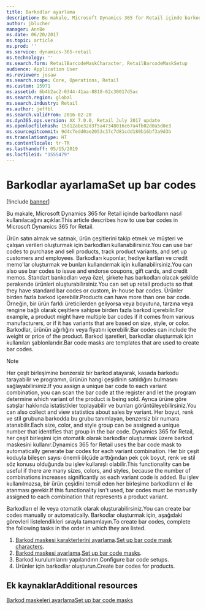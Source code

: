 ```yaml
---
title: Barkodlar ayarlama
description: Bu makale, Microsoft Dynamics 365 for Retail içinde barkodların nasıl kullanılacağını açıklar.
author: jblucher
manager: AnnBe
ms.date: 06/20/2017
ms.topic: article
ms.prod: ''
ms.service: dynamics-365-retail
ms.technology: ''
ms.search.form: RetailBarcodeMaskCharacter, RetailBarcodeMaskSetup
audience: Application User
ms.reviewer: josaw
ms.search.scope: Core, Operations, Retail
ms.custom: 15971
ms.assetid: 6b4b2ac2-0344-41aa-8818-62c30017d5ac
ms.search.region: global
ms.search.industry: Retail
ms.author: jeffbl
ms.search.validFrom: 2016-02-28
ms.dyn365.ops.version: AX 7.0.0, Retail July 2017 update
ms.openlocfilehash: 15d12abe32d3f5a47348016c67a4fb02d0a5d8e3
ms.sourcegitcommit: 9d4c7edd0ae2053c37c7d81cdd180b16bf3a9d3b
ms.translationtype: HT
ms.contentlocale: tr-TR
ms.lasthandoff: 05/15/2019
ms.locfileid: "1555479"
---
```

# <a name="set-up-bar-codes"></a><span data-ttu-id="0a2a2-103">Barkodlar ayarlama</span><span class="sxs-lookup"><span data-stu-id="0a2a2-103">Set up bar codes</span></span>

[!include [banner](includes/banner.md)]

<span data-ttu-id="0a2a2-104">Bu makale, Microsoft Dynamics 365 for Retail içinde barkodların nasıl kullanılacağını açıklar.</span><span class="sxs-lookup"><span data-stu-id="0a2a2-104">This article describes how to use bar codes in Microsoft Dynamics 365 for Retail.</span></span>

<span data-ttu-id="0a2a2-105">Ürün satın almak ve satmak, ürün çeşitlerini takip etmek ve müşteri ve çalışan verileri oluşturmak için barkodları kullanabilirsiniz.</span><span class="sxs-lookup"><span data-stu-id="0a2a2-105">You can use bar codes to purchase and sell products, track product variants, and set up customers and employees.</span></span> <span data-ttu-id="0a2a2-106">Barkodları kuponlar, hediye kartları ve credit memo'lar oluşturmak ve bunları kullandırmak için kullanabilirsiniz.</span><span class="sxs-lookup"><span data-stu-id="0a2a2-106">You can also use bar codes to issue and endorse coupons, gift cards, and credit memos.</span></span> <span data-ttu-id="0a2a2-107">Standart bankodları veya özel, şirkete has barkodları olacak şekilde perakende ürünleri oluşturabilirsiniz.</span><span class="sxs-lookup"><span data-stu-id="0a2a2-107">You can set up retail products so that they have standard bar codes or custom, in-house bar codes.</span></span> <span data-ttu-id="0a2a2-108">Ürünler birden fazla barkod içerebilir.</span><span class="sxs-lookup"><span data-stu-id="0a2a2-108">Products can have more than one bar code.</span></span> <span data-ttu-id="0a2a2-109">Örneğin, bir ürün farklı üreticilerden geliyorsa veya boyutuna, tarzına veya rengine bağlı olarak çeşitlere sahipse birden fazla barkod içerebilir.</span><span class="sxs-lookup"><span data-stu-id="0a2a2-109">For example, a product might have multiple bar codes if it comes from various manufacturers, or if it has variants that are based on size, style, or color.</span></span> <span data-ttu-id="0a2a2-110">Barkodlar, ürünün ağırlığını veya fiyatını içerebilir.</span><span class="sxs-lookup"><span data-stu-id="0a2a2-110">Bar codes can include the weight or price of the product.</span></span> <span data-ttu-id="0a2a2-111">Barkod işaretleri, barkodlar oluşturmak için kullanılan şablonlarıdır.</span><span class="sxs-lookup"><span data-stu-id="0a2a2-111">Bar code masks are templates that are used to create bar codes.</span></span>

> [!NOTE]
> <span data-ttu-id="0a2a2-112">Her çeşit birleşimine benzersiz bir barkod atayarak, kasada barkodu tarayabilir ve programın, ürünün hangi çeşidinin satıldığını bulmasını sağlayabilirsiniz.</span><span class="sxs-lookup"><span data-stu-id="0a2a2-112">If you assign a unique bar code to each variant combination, you can scan the bar code at the register and let the program determine which variant of the product is being sold.</span></span> <span data-ttu-id="0a2a2-113">Ayrıca ürüne göre satışlar hakkında istatistikler toplayabilir ve bunları görüntüleyebilirsiniz.</span><span class="sxs-lookup"><span data-stu-id="0a2a2-113">You can also collect and view statistics about sales by variant.</span></span> <span data-ttu-id="0a2a2-114">Her boyut, renk ve stil grubuna barkodda bu grubu tanımlayan, benzersiz bir numara atanabilir.</span><span class="sxs-lookup"><span data-stu-id="0a2a2-114">Each size, color, and style group can be assigned a unique number that identifies that group in the bar code.</span></span> <span data-ttu-id="0a2a2-115">Dynamics 365 for Retail, her çeşit birleşimi için otomatik olarak barkodlar oluşturmak üzere barkod maskesini kullanır.</span><span class="sxs-lookup"><span data-stu-id="0a2a2-115">Dynamics 365 for Retail uses the bar code mask to automatically generate bar codes for each variant combination.</span></span> <span data-ttu-id="0a2a2-116">Her bir çeşit koduyla bileşen sayısı önemli ölçüde arttığından pek çok boyut, renk ve stil söz konusu olduğunda bu işlev kullanışlı olabilir.</span><span class="sxs-lookup"><span data-stu-id="0a2a2-116">This functionality can be useful if there are many sizes, colors, and styles, because the number of combinations increases significantly as each variant code is added.</span></span> <span data-ttu-id="0a2a2-117">Bu işlev kullanılmazsa, bir ürün çeşidini temsil eden her birleşime barkodların el ile atanması gerekir.</span><span class="sxs-lookup"><span data-stu-id="0a2a2-117">If this functionality isn't used, bar codes must be manually assigned to each combination that represents a product variant.</span></span>

<span data-ttu-id="0a2a2-118">Barkodları el ile veya otomatik olarak oluşturabilirsiniz.</span><span class="sxs-lookup"><span data-stu-id="0a2a2-118">You can create bar codes manually or automatically.</span></span> <span data-ttu-id="0a2a2-119">Barkodlar oluşturmak için, aşağıdaki görevleri listelendikleri sırayla tamamlayın.</span><span class="sxs-lookup"><span data-stu-id="0a2a2-119">To create bar codes, complete the following tasks in the order in which they are listed.</span></span>

1. <span data-ttu-id="0a2a2-120">[Barkod maskesi karakterlerini ayarlama](set-up-bar-code-masks.md).</span><span class="sxs-lookup"><span data-stu-id="0a2a2-120">[Set up bar code mask characters](set-up-bar-code-masks.md).</span></span>
2. <span data-ttu-id="0a2a2-121">[Barkod maskesi ayarlama](set-up-bar-code-masks.md).</span><span class="sxs-lookup"><span data-stu-id="0a2a2-121">[Set up bar code masks](set-up-bar-code-masks.md).</span></span>
3. <span data-ttu-id="0a2a2-122">Barkod kurulumlarını yapılandırın.</span><span class="sxs-lookup"><span data-stu-id="0a2a2-122">Configure bar code setups.</span></span>
4. <span data-ttu-id="0a2a2-123">Ürünler için barkodlar oluşturun.</span><span class="sxs-lookup"><span data-stu-id="0a2a2-123">Create bar codes for products.</span></span>

## <a name="additional-resources"></a><span data-ttu-id="0a2a2-124">Ek kaynaklar</span><span class="sxs-lookup"><span data-stu-id="0a2a2-124">Additional resources</span></span>

[<span data-ttu-id="0a2a2-125">Barkod maskeleri ayarlama</span><span class="sxs-lookup"><span data-stu-id="0a2a2-125">Set up bar code masks</span></span>](set-up-bar-code-masks.md)
